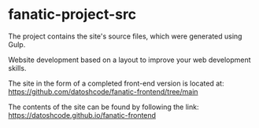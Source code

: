 # fanatic-project-src
The project contains the site's source files, which were generated using Gulp.

Website development based on a layout to improve your web development skills.

The site in the form of a completed front-end version is located at: https://github.com/datoshcode/fanatic-frontend/tree/main

The contents of the site can be found by following the link: https://datoshcode.github.io/fanatic-frontend
